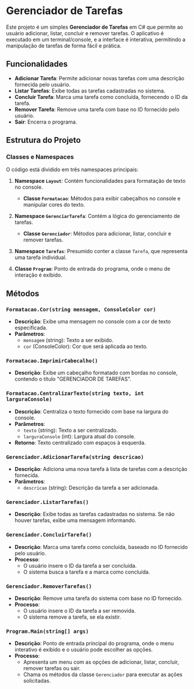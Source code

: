 # Gerenciador de Tarefas

Este projeto é um simples **Gerenciador de Tarefas** em C# que permite ao usuário adicionar, listar, concluir e remover tarefas. O aplicativo é executado em um terminal/console, e a interface é interativa, permitindo a manipulação de tarefas de forma fácil e prática.

## Funcionalidades

- **Adicionar Tarefa**: Permite adicionar novas tarefas com uma descrição fornecida pelo usuário.
- **Listar Tarefas**: Exibe todas as tarefas cadastradas no sistema.
- **Concluir Tarefa**: Marca uma tarefa como concluída, fornecendo o ID da tarefa.
- **Remover Tarefa**: Remove uma tarefa com base no ID fornecido pelo usuário.
- **Sair**: Encerra o programa.

## Estrutura do Projeto

### Classes e Namespaces

O código está dividido em três namespaces principais:

1. **Namespace `Layout`**: Contém funcionalidades para formatação de texto no console.
   - **Classe `Formatacao`**: Métodos para exibir cabeçalhos no console e manipular cores do texto.

2. **Namespace `GerenciarTarefa`**: Contém a lógica do gerenciamento de tarefas.
   - **Classe `Gerenciador`**: Métodos para adicionar, listar, concluir e remover tarefas.
   
3. **Namespace `Tarefas`**: Presumido conter a classe `Tarefa`, que representa uma tarefa individual.

4. **Classe `Program`**: Ponto de entrada do programa, onde o menu de interação é exibido.

## Métodos

### `Formatacao.Cor(string mensagem, ConsoleColor cor)`
- **Descrição**: Exibe uma mensagem no console com a cor de texto especificada.
- **Parâmetros**:
  - `mensagem` (string): Texto a ser exibido.
  - `cor` (ConsoleColor): Cor que será aplicada ao texto.
  
### `Formatacao.ImprimirCabecalho()`
- **Descrição**: Exibe um cabeçalho formatado com bordas no console, contendo o título "GERENCIADOR DE TAREFAS".
  
### `Formatacao.CentralizarTexto(string texto, int larguraConsole)`
- **Descrição**: Centraliza o texto fornecido com base na largura do console.
- **Parâmetros**:
  - `texto` (string): Texto a ser centralizado.
  - `larguraConsole` (int): Largura atual do console.
- **Retorno**: Texto centralizado com espaços à esquerda.

### `Gerenciador.AdicionarTarefa(string descricao)`
- **Descrição**: Adiciona uma nova tarefa à lista de tarefas com a descrição fornecida.
- **Parâmetros**:
  - `descricao` (string): Descrição da tarefa a ser adicionada.
  
### `Gerenciador.ListarTarefas()`
- **Descrição**: Exibe todas as tarefas cadastradas no sistema. Se não houver tarefas, exibe uma mensagem informando.
  
### `Gerenciador.ConcluirTarefa()`
- **Descrição**: Marca uma tarefa como concluída, baseado no ID fornecido pelo usuário.
- **Processo**:
  - O usuário insere o ID da tarefa a ser concluída.
  - O sistema busca a tarefa e a marca como concluída.
  
### `Gerenciador.RemoverTarefas()`
- **Descrição**: Remove uma tarefa do sistema com base no ID fornecido.
- **Processo**:
  - O usuário insere o ID da tarefa a ser removida.
  - O sistema remove a tarefa, se ela existir.

### `Program.Main(string[] args)`
- **Descrição**: Ponto de entrada principal do programa, onde o menu interativo é exibido e o usuário pode escolher as opções.
- **Processo**:
  - Apresenta um menu com as opções de adicionar, listar, concluir, remover tarefas ou sair.
  - Chama os métodos da classe `Gerenciador` para executar as ações solicitadas.
